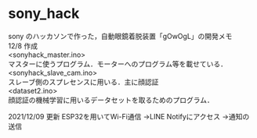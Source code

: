 # sony_hack

sony のハッカソンで作った，自動眼鏡着脱装置「gOwOgL」の開発メモ  
12/8 作成  
<sonyhack_master.ino>  
マスターに使うプログラム．モーターへのプログラム等を載せている．  
<sonyhack_slave_cam.ino>  
スレーブ側のスプレセンスに用いる．主に顔認証  
<dataset2.ino>  
顔認証の機械学習に用いるデータセットを取るためのプログラム．

2021/12/09 更新
<LINE Notify.ino>
ESP32を用いてWi-Fi通信
→LINE Notifyにアクセス
→通知の送信
